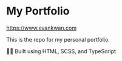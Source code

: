 # My Portfolio

https://www.evankwan.com

This is the repo for my personal portfolio.

👷‍♂️ Built using HTML, SCSS, and TypeScript
